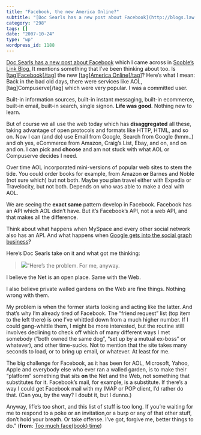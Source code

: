 ```yaml
---
title: "Facebook, the new America Online?"
subtitle: "[Doc Searls has a new post about Facebook](http://blogs.law.harvard.edu/doc/2007/10/23/too-much-face..."
category: "298"
tags: []
date: "2007-10-24"
type: "wp"
wordpress_id: 1188
---
```

[Doc Searls has a new post about Facebook](http://blogs.law.harvard.edu/doc/2007/10/23/too-much-facebook-time/) which I came across in [ Scoble’s Link Blog.](http://www.google.com/reader/public/atom/user/14480565058256660224/state/com.google/) It mentions something that I’ve been thinking about too.
Is [[tag]Facebook[/tag]](http://brandeis.facebook.com/home.php?) the new [[tag]America Online[/tag]](http://www.aol.com/)? Here’s what I mean: Back in the bad old days, there were services like AOL, [tag]Compuserve[/tag] which were very popular. I was a committed user.

Built-in information sources, built-in instant messaging, built-in ecommerce, built-in email, built-in search, single signon. **Life was good**. Nothing new to learn.

But of course we all use the web today which has **disaggregated** all these, taking advantage of open protocols and formats like HTTP, HTML, and so on. Now I can (and do) use Email from Google, Search from Google (hmm..) and oh yes, eCommerce from Amazon, Craig’s List, Ebay, and on, and on and on. I can pick and **choose** and am not stuck with what AOL or Compuserve decides I need.

Over time AOL incorporated mini-versions of popular web sites to stem the tide. You could order books for example, from Amazon **or** Barnes and Noble (not sure which) but not both. Maybe you plan travel either with Expedia or Travelocity, but not both. Depends on who was able to make a deal with AOL.

We are seeing the **exact same** pattern develop in Facebook. Facebook has an API which AOL didn’t have. But it’s Facebook’s API, not a web API, and that makes all the difference.

Think about what happens when MySpace and every other social network also has an API. And what happens when [Google gets into the social graph business](http://www.techcrunch.com/2007/09/21/google-to-out-open-facebook-on-november-5/)?

Here’s Doc Searls take on it and what got me thinking:

> ![](https://i0.wp.com/blogs.law.harvard.edu/doc/files/2007/10/2much.jpg?w=584)“Here’s the problem. For me, anyway.

I believe the Net is an open place. Same with the Web.

I also believe private walled gardens on the Web are fine things. Nothing wrong with them.

My problem is when the former starts looking and acting like the latter. And that’s why I’m already tired of Facebook. The “friend request” list (top item to the left there) is one I’ve whittled down from a much higher number. If I could gang-whittle them, I might be more interested, but the routine still involves declining to check off which of many different ways I met somebody (”both owned the same dog”, “set up by a mutual ex-boss” or whatever), and other time-sucks. Not to mention that the site takes many seconds to load, or to bring up email, or whatever. At least for me.

The big challenge for Facebook, as it has been for AOL, Microsoft, Yahoo, Apple and everybody else who ever ran a walled garden, is to make their “platform” something that sits **on** the Net and the Web, not something that substitutes for it. Facebook’s mail, for example, is a substitute. If there’s a way I could get Facebook mail with my IMAP or POP client, I’d rather do that. (Can you, by the way? I doubt it, but I dunno.)

Anyway, lif’e’s too short, and this list of stuff is too long. If you’re waiting for me to respond to a poke or an invitation,or a burp or any of that other stuff, don’t hold your breath. Or take offense. I’ve got, forgive me, better things to do.” (**from**: [Too much face(book) time](http://blogs.law.harvard.edu/doc/2007/10/23/too-much-facebook-time/))